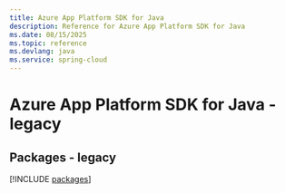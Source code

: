 ```yaml
---
title: Azure App Platform SDK for Java
description: Reference for Azure App Platform SDK for Java
ms.date: 08/15/2025
ms.topic: reference
ms.devlang: java
ms.service: spring-cloud
---
```

# Azure App Platform SDK for Java - legacy
## Packages - legacy
[!INCLUDE [packages](app-platform-index.md)]